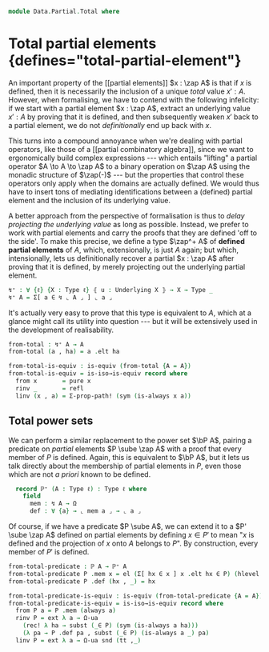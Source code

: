 <!--
```agda
open import 1Lab.Prelude

open import Data.Partial.Base
open import Data.Nat.Base
open import Data.Power using (ℙ)
```
-->

```agda
module Data.Partial.Total where
```

<!--
```agda
private variable
  ℓ ℓ' ℓ'' : Level
  A B C X Y : Type ℓ
```
-->

# Total partial elements {defines="total-partial-element"}

An important property of the [[partial elements]] $x : \zap A$ is that
if $x$ is defined, then it is necessarily the inclusion of a unique
*total* value $x' : A$. However, when formalising, we have to contend
with the following infelicity: if we start with a partial element $x :
\zap A$, extract an underlying value $x' : A$ by proving that it is
defined, and then subsequently weaken $x'$ back to a partial element, we
do not *definitionally* end up back with $x$.

This turns into a compound annoyance when we're dealing with partial
operators, like those of a [[partial combinatory algebra]], since we
want to ergonomically build complex expressions --- which entails
"lifting" a partial operator $A \to A \to \zap A$ to a binary operation
on $\zap A$ using the monadic structure of $\zap(-)$ --- but the
properties that control these operators only apply when the domains are
actually defined. We would thus have to insert tons of mediating
identifications between a (defined) partial element and the inclusion of
its underlying value.

A better approach from the perspective of formalisation is thus to
*delay projecting the underlying value* as long as possible. Instead, we
prefer to work with partial elements and carry the proofs that they are
defined 'off to the side'. To make this precise, we define a type
$\zap^+ A$ of **defined partial elements** of $A$, which, extensionally,
is just $A$ again; but which, intensionally, lets us definitionally
recover a partial $x : \zap A$ after proving that it is defined, by
merely projecting out the underlying partial element.

```agda
↯⁺ : ∀ {ℓ} {X : Type ℓ} ⦃ u : Underlying X ⦄ → X → Type _
↯⁺ A = Σ[ a ∈ ↯ ⌞ A ⌟ ] ⌞ a ⌟
```

<!--
```agda
instance
  part⁺-to-part : To-part (↯⁺ A) A
  part⁺-to-part = record { to-part = fst }

  ↯⁺-Map : Map (eff ↯⁺)
  ↯⁺-Map .Map.map f (x , hx) = part-map f x , hx

  ↯⁺-Idiom : Idiom (eff ↯⁺)
  ↯⁺-Idiom .Idiom.Map-idiom = ↯⁺-Map
  ↯⁺-Idiom .Idiom.pure x    = always x , tt
  ↯⁺-Idiom .Idiom._<*>_ (f , hf) (x , hx) = part-ap f x , hf , hx

  Extensional-↯⁺ : ⦃ _ : Extensional (↯ A) ℓ ⦄ → Extensional (↯⁺ A) ℓ
  Extensional-↯⁺ ⦃ e ⦄ = embedding→extensional (fst , Subset-proj-embedding (λ _ → hlevel 1)) e

  abstract
    H-Level-↯⁺ : ∀ {A : Type ℓ} {n} ⦃ _ : 2 ≤ n ⦄ ⦃ _ : H-Level A n ⦄ → H-Level (↯⁺ A) n
    H-Level-↯⁺ {n = suc (suc n)} ⦃ s≤s (s≤s p) ⦄ = hlevel-instance $
      embedding→is-hlevel (1 + n) (Subset-proj-embedding λ _ → hlevel 1) (hlevel (2 + n))

    {-# OVERLAPPING H-Level-↯⁺ #-}
```
-->

It's actually very easy to prove that this type is equivalent to $A$,
which at a glance might call its utility into question --- but it will
be extensively used in the development of realisability.

```agda
from-total : ↯⁺ A → A
from-total (a , ha) = a .elt ha

from-total-is-equiv : is-equiv (from-total {A = A})
from-total-is-equiv = is-iso→is-equiv record where
  from x       = pure x
  rinv _       = refl
  linv (x , a) = Σ-prop-path! (sym (is-always x a))
```

<!--
```agda
private module def where
```
-->

## Total power sets

We can perform a similar replacement to the power set $\bP A$, pairing a
predicate on *partial* elements $P \sube \zap A$ with a proof that every
member of $P$ is defined. Again, this is equivalent to $\bP A$, but it
lets us talk directly about the membership of partial elements in $P$,
even those which are not *a priori* known to be defined.

```agda
  record ℙ⁺ (A : Type ℓ) : Type ℓ where
    field
      mem : ↯ A → Ω
      def : ∀ {a} → ⌞ mem a ⌟ → ⌞ a ⌟
```

<!--
```agda
private unquoteDecl eqv = declare-record-iso eqv (quote def.ℙ⁺)

ℙ⁺ : ∀ {ℓ} {X : Type ℓ} ⦃ u : Underlying X ⦄ → X → Type _
ℙ⁺ X = def.ℙ⁺ ⌞ X ⌟

open def using (module ℙ⁺) public
open def.ℙ⁺ public

{-# DISPLAY def.ℙ⁺ X = ℙ⁺ X #-}

open is-iso

instance
  Membership-ℙ⁺ : ⦃ _ : To-part X A ⦄ → Membership X (def.ℙ⁺ A) _
  Membership-ℙ⁺ = record { _∈_ = λ a p → ⌞ p .mem (to-part a) ⌟ } where open To-part ⦃ ... ⦄

  Extensional-ℙ⁺ : ∀ {ℓr} ⦃ _ : Extensional (↯ A → Ω) ℓr ⦄ → Extensional (def.ℙ⁺ A) ℓr
  Extensional-ℙ⁺ ⦃ e ⦄ = injection→extensional! (λ p → Iso.injective eqv (Σ-prop-path! p)) e

  H-Level-ℙ⁺ : ∀ {n} → H-Level (def.ℙ⁺ A) (2 + n)
  H-Level-ℙ⁺ = basic-instance 2 (Iso→is-hlevel 2 eqv (hlevel 2))
```
-->

Of course, if we have a predicate $P \sube A$, we can extend it to a $P'
\sube \zap A$ defined on partial elements by defining $x \in P'$ to mean
"$x$ is defined and the projection of $x$ onto $A$ belongs to $P$".  By
construction, every member of $P'$ is defined.

```agda
from-total-predicate : ℙ A → ℙ⁺ A
from-total-predicate P .mem x = el (Σ[ hx ∈ x ] x .elt hx ∈ P) (hlevel 1)
from-total-predicate P .def (hx , _) = hx

from-total-predicate-is-equiv : is-equiv (from-total-predicate {A = A})
from-total-predicate-is-equiv = is-iso→is-equiv record where
  from P a = P .mem (always a)
  rinv P = ext λ a → Ω-ua
    (rec! λ ha → subst (_∈ P) (sym (is-always a ha)))
    (λ pa → P .def pa , subst (_∈ P) (is-always a _) pa)
  linv P = ext λ a → Ω-ua snd (tt ,_)
```

<!--
```agda
singleton⁺ : ↯⁺ A → ℙ⁺ A
singleton⁺ x .mem y = elΩ (x .fst ≡ y)
singleton⁺ x .def = rec! λ p → subst ⌞_⌟ p (x .snd)

defineds : ℙ⁺ A
defineds .mem p = p .def
defineds .def x = x
```
-->

